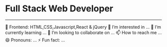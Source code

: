 # Full Stack Web Developer
<hr/>
 👋 Frontend: HTML,CSS,Javascript,React & jQuery
 👀 I’m interested in ...
 🌱 I’m currently learning ...
 💞️ I’m looking to collaborate on ...
 📫 How to reach me ...
 😄 Pronouns: ...
 ⚡ Fun fact: ...

<!---
iamtusharchaudhary/iamtusharchaudhary is a ✨ special ✨ repository because its `README.md` (this file) appears on your GitHub profile.
You can click the Preview link to take a look at your changes.
--->
